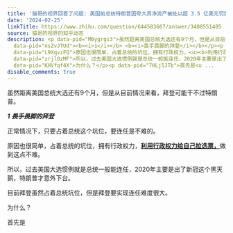 ```yaml
---
title: '猫哥的视界回答了问题: 美国前总统特朗普因夸大其净资产被处以超 3.5 亿美元罚款，如何看待此事？将对特朗普带来哪些影响？'
date: '2024-02-25'
linkTitle: https://www.zhihu.com/question/644583667/answer/3408551405
source: 猫哥的视界的知乎动态
description: <p data-pid="M0ygrgs3">虽然距离美国总统大选还有9个月，但是从目前情况来看，拜登可能干不过特朗普。<br></p><p
  data-pid="nsZvJTUd"><b><i>1</i></b> <b><i>畏手畏脚的拜登</i></b></p><p data-pid="BuAqYWzp">正常情况下，只要占着总统这个坑位，要连任是不难的。</p><p
  data-pid="L9XqvzFQ">原因也很简单，占着总统的坑位，拥有行政权力，<u><b>利用行政权力给自己拉选票，</b></u>做到这点不难。</p><p
  data-pid="zrjlOzMF">所以，过去美国大选惯例就是总统一般能连任，2020年主要是出了新冠这个黑天鹅，特朗普才意外下台。</p><p data-pid="63TlzrwX">目前拜登虽然占着总统坑位，但是拜登要实现连任难度很大。</p><p
  data-pid="KHVfqf4X">为什么？</p><p data-pid="7HLj5JTb">首先是<u ...
disable_comments: true
---
```

<p data-pid="M0ygrgs3">虽然距离美国总统大选还有9个月，但是从目前情况来看，拜登可能干不过特朗普。<br></p><p data-pid="nsZvJTUd"><b><i>1</i></b> <b><i>畏手畏脚的拜登</i></b></p><p data-pid="BuAqYWzp">正常情况下，只要占着总统这个坑位，要连任是不难的。</p><p data-pid="L9XqvzFQ">原因也很简单，占着总统的坑位，拥有行政权力，<u><b>利用行政权力给自己拉选票，</b></u>做到这点不难。</p><p data-pid="zrjlOzMF">所以，过去美国大选惯例就是总统一般能连任，2020年主要是出了新冠这个黑天鹅，特朗普才意外下台。</p><p data-pid="63TlzrwX">目前拜登虽然占着总统坑位，但是拜登要实现连任难度很大。</p><p data-pid="KHVfqf4X">为什么？</p><p data-pid="7HLj5JTb">首先是<u ...